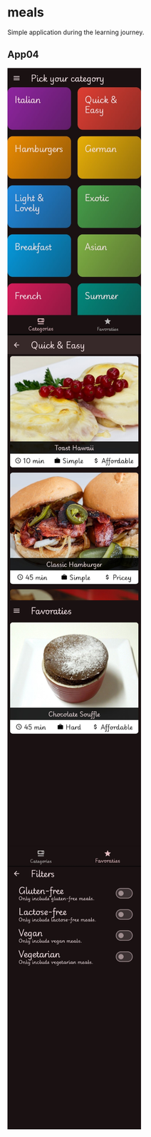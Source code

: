 # meals

Simple application during the learning journey.

## App04
<div style="display: flex; flex-wrap: wrap; align-items: center;">
    <img src="./assets/images/home.jpg" alt="Home" style="margin-right: 10px; width: 300px; height: auto;">
    <img src="./assets/images/meals.jpg" alt="Meals" style="margin-right: 10px; width: 300px; height: auto;">
</div>
<div style="display: flex; flex-wrap: wrap; align-items: center;">
    <img src="./assets/images/favorite.jpg" alt="Favorites" style="margin-right: 10px; width: 300px; height: auto;">
    <img src="./assets/images/filters.jpg" alt="Filters" style="margin-right: 10px; width: 300px; height: auto;">
</div>

